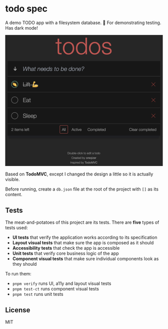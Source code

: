 # todo spec

A demo TODO app with a filesystem database. :scroll: For demonstrating testing. Has dark mode!

![Sneakpeek](docs/sneakpeek.png)

Based on **TodoMVC**, except I changed the design a little so it is actually visible.

Before running, create a `db.json` file at the root of the project with `[]` as its content.

## Tests

The meat-and-potatoes of this project are its tests. There are **five** types of tests used:

- **UI tests** that verify the application works according to its specification
- **Layout visual tests** that make sure the app is composed as it should
- **Accessibility tests** that check the app is accessible
- **Unit tests** that verify core business logic of the app
- **Component visual tests** that make sure individual components look as they should

To run them:

- `pnpm verify` runs UI, a11y and layout visual tests
- `pnpm test-ct` runs component visual tests
- `pnpm test` runs unit tests

## License

MIT
